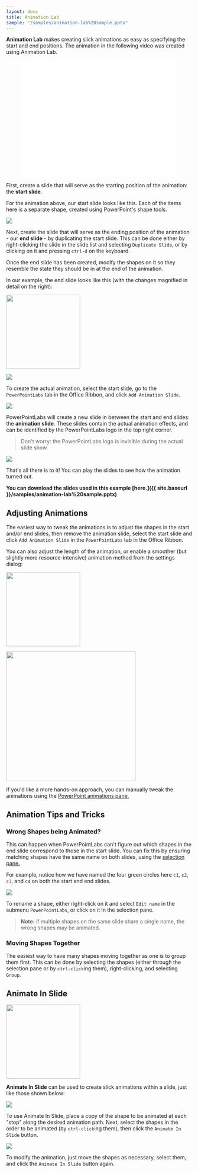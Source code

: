 ```yaml
---
layout: docs
title: Animation Lab
sample: "/samples/animation-lab%20sample.pptx"
---
```


**Animation Lab** makes creating slick animations as easy as specifying the start and end positions. The animation in the following video was created using Animation Lab.

<iframe style="display: block; margin-left: auto; margin-right: auto;" width="420" height="315" src="//www.youtube-nocookie.com/embed/tX381vX8D6M?rel=0" frameborder="0" allowfullscreen></iframe>

First, create a slide that will serve as the starting position of the animation: the **start slide**.

For the animation above, our start slide looks like this. Each of the items here is a separate shape, created using PowerPoint's shape tools.

<p>
  <img class="box-shadow" src="{{ site.baseurl }}/img/docs/animation-lab-1.png">
</p>

Next, create the slide that will serve as the ending position of the animation - our **end slide** - by duplicating the start slide. This can be done either by right-clicking the slide in the slide list and selecting
`Duplicate Slide`, or by clicking on it and pressing `ctrl-d` on the keyboard.

Once the end slide has been created, modify the shapes on it so they resemble the state they should be in at the end of the animation.

In our example, the end slide looks like this (with the changes magnified in detail on the right):

<p>
  <img src="{{ site.baseurl }}/img/docs/animation-lab-2a.png" width="200">
</p>
<p>
  <img class="box-shadow" src="{{ site.baseurl }}/img/docs/animation-lab-2b.png">
</p>

To create the actual animation, select the start slide, go to the `PowerPointLabs`
tab in the Office Ribbon, and click `Add Animation Slide`.

<p>
  <img src="{{ site.baseurl }}/img/docs/animation-lab-3.png">
</p>

PowerPointLabs will create a new slide in between the start and end slides: the **animation slide**. 
These slides contain the actual animation effects, and can be identified by the PowerPointLabs logo in the top right corner.

> Don't worry: the PowerPointLabs logo is invisible during the actual slide show.

<p>
  <img src="{{ site.baseurl }}/img/docs/animation-lab-4.png">
</p>

That's all there is to it! You can play the slides to see how the animation turned out.

**You can download the slides used in this example [here.]({{ site.baseurl }}/samples/animation-lab%20sample.pptx)**

## <a class="anchor-bookmark" id="adjust-animations"></a> Adjusting Animations

The easiest way to tweak the animations is to adjust the shapes in the start and/or end slides, then remove the animation slide, select the start slide and click `Add Animation Slide` in the `PowerPointLabs` tab in the Office Ribbon.

You can also adjust the length of the animation, or enable a smoother (but slightly more resource-intensive) animation method from the settings dialog:

<p>
  <img src="{{ site.baseurl }}/img/docs/animation-lab-10.png" width="200">
</p>

<p>
  <img src="{{ site.baseurl }}/img/docs/animation-lab-11.png" width="350">
</p>

If you'd like a more hands-on approach, you can manually tweak the animations using the [PowerPoint animations pane.](http://presentationsoft.about.com/od/powerpointanimations/ss/120711-change-speed-powerpoint-animation_2.htm)


## <a class="anchor-bookmark" id="animation-tips-tricks"></a> Animation Tips and Tricks

### <a class="anchor-bookmark" id="wrong-shapes-animated"></a> Wrong Shapes being Animated?

This can happen when PowerPointLabs can't figure out which shapes in the end slide correspond to those in the start slide. You can fix this by ensuring matching shapes have the same name on both slides, using the [selection pane.](http://www.ellenfinkelstein.com/pptblog/the-wonderful-selection-pane-lets-you-easily-hide-objects-select-them-and-even-rename-them/)

For example, notice how we have named the four green circles here `c1`, `c2`, `c3`, and `c4` on both the start and end slides.

<p>
  <img src="{{ site.baseurl }}/img/docs/animation-lab-6.png">
</p>

To rename a shape, either right-click on it and select `Edit name` in the submenu `PowerPointLabs`, or click on it in the selection pane.

>**Note:** if multiple shapes on the same slide share a single name, the wrong shapes may be animated.
  
### <a class="anchor-bookmark" id="move-shapes-together"></a> Moving Shapes Together

The easiest way to have many shapes moving together as one is to group them first. This can be done by selecting the shapes (either through the selection pane or by `ctrl-click`ing them), right-clicking, and selecting `Group`.

## <a class="anchor-bookmark" id="animate-in-slide"></a> Animate In Slide

<p>
  <img src="{{ site.baseurl }}/img/docs/animation-lab-9.png" width="200">
</p>

**Animate In Slide** can be used to create slick animations within a slide, just like those shown below:

<p>
  <img src="{{ site.baseurl }}/img/docs/animation-lab-7.gif">
</p>

To use Animate In Slide, place a copy of the shape to be animated at each "stop" along the desired animation path. Next, select the shapes in the order to be animated (by `ctrl-click`ing them), then click the `Animate In Slide` button.

<p>
  <img class="box-shadow slide" src="{{ site.baseurl }}/img/docs/animation-lab-8.png">
</p>

To modify the animation, just move the shapes as necessary, select them, and click the `Animate In Slide` button again.
